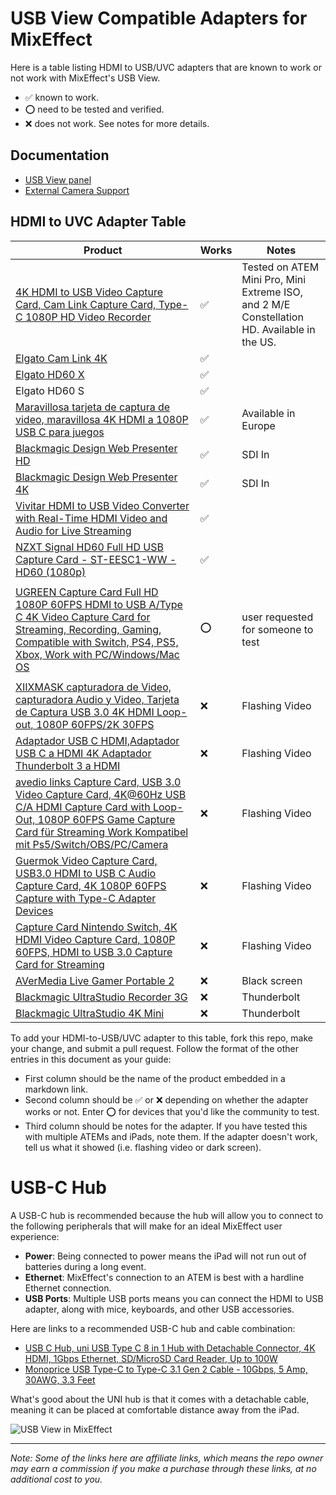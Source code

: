 # USB View Compatible Adapters for MixEffect

Here is a table listing HDMI to USB/UVC adapters that are known to work or not work with MixEffect's USB View.

- ✅ known to work.
- ⭕️ need to be tested and verified.
- ❌ does not work. See notes for more details.

## Documentation

- [USB View panel](https://docs.mixeffect.app/configure/switcher-pages/panels-and-buttons/usb-view)
- [External Camera Support](https://docs.mixeffect.app/configure/external-camera-support)

## HDMI to UVC Adapter Table

| Product    | Works | Notes |
| -------- | ------- | ------- |
| [4K HDMI to USB Video Capture Card, Cam Link Capture Card, Type-C 1080P HD Video Recorder](https://amzn.to/3y3CAUf)  | ✅ | Tested on ATEM Mini Pro, Mini Extreme ISO, and 2 M/E Constellation HD. Available in the US. |
| [Elgato Cam Link 4K](https://www.elgato.com/us/en/p/cam-link-4k) | ✅ ||
| [Elgato HD60 X](https://www.elgato.com/us/en/p/game-capture-hd60-x) | ✅ ||
| Elgato HD60 S | ✅ ||
| [Maravillosa tarjeta de captura de video, maravillosa 4K HDMI a 1080P USB C para juegos](https://www.amazon.es/dp/B093D6824V) | ✅ | Available in Europe |
| [Blackmagic Design Web Presenter HD](https://www.blackmagicdesign.com/products/blackmagicwebpresenter) | ✅ | SDI In |
| [Blackmagic Design Web Presenter 4K](https://www.blackmagicdesign.com/products/blackmagicwebpresenter) | ✅ | SDI In |
| [Vivitar HDMI to USB Video Converter with Real-Time HDMI Video and Audio for Live Streaming](https://www.walmart.com/ip/Vivitar-HDMI-to-USB-Video-Converter-with-Real-Time-HDMI-Video-and-Audio-for-Live-Streaming-Includes-USB-C-Adapter-Cable-Black/936344280) | ✅ ||
| [NZXT Signal HD60 Full HD USB Capture Card - ST-EESC1-WW - HD60 (1080p)](https://www.amazon.de/gp/product/B0B4PYVMPZ) | ✅ ||
||||
| [UGREEN Capture Card Full HD 1080P 60FPS HDMI to USB A/Type C 4K Video Capture Card for Streaming, Recording, Gaming, Compatible with Switch, PS4, PS5, Xbox, Work with PC/Windows/Mac OS](https://www.amazon.com/UGREEN-Capture-Streaming-Recording-Compatible/dp/B0CFQ2BMPZ) | ⭕️ | user requested for someone to test |
||||
| [XIIXMASK capturadora de Video, capturadora Audio y Video, Tarjeta de Captura USB 3.0 4K HDMI Loop-out, 1080P 60FPS/2K 30FPS](https://www.amazon.es/dp/B0CP659ZSV) | ❌ | Flashing Video |
| [Adaptador USB C HDMI,Adaptador USB C a HDMI 4K Adaptador Thunderbolt 3 a HDMI](https://www.amazon.es/dp/B0C9MD3WHP) | ❌ | Flashing Video |
| [avedio links Capture Card, USB 3.0 Video Capture Card, 4K@60Hz USB C/A HDMI Capture Card with Loop-Out, 1080P 60FPS Game Capture Card für Streaming Work Kompatibel mit Ps5/Switch/OBS/PC/Camera](https://www.amazon.de/gp/product/B0CQWY3BKK) | ❌ | Flashing Video |
| [Guermok Video Capture Card, USB3.0 HDMI to USB C Audio Capture Card, 4K 1080P 60FPS Capture with Type-C Adapter Devices](https://www.amazon.com/dp/B08Z3XDYQ7) | ❌ | Flashing Video |
| [Capture Card Nintendo Switch, 4K HDMI Video Capture Card, 1080P 60FPS, HDMI to USB 3.0 Capture Card for Streaming](https://www.amazon.com/dp/B097DKNS1M) | ❌ | Flashing Video |
| [AVerMedia Live Gamer Portable 2](https://www.avermedia.com/th/product-detail/gc510) | ❌ | Black screen |
| [Blackmagic UltraStudio Recorder 3G](https://www.blackmagicdesign.com/products/ultrastudio/techspecs/W-DLUS-12)  | ❌ | Thunderbolt |
| [Blackmagic UltraStudio 4K Mini](https://www.blackmagicdesign.com/products/ultrastudio/techspecs/W-DLUS-11)  | ❌ | Thunderbolt |

To add your HDMI-to-USB/UVC adapter to this table, fork this repo, make your change, and submit a pull request. Follow the format of the other entries in this document as your guide:

- First column should be the name of the product embedded in a markdown link.
- Second column should be ✅ or ❌ depending on whether the adapter works or not. Enter ⭕️ for devices that you'd like the community to test.
- Third column should be notes for the adapter. If you have tested this with multiple ATEMs and iPads, note them. If the adapter doesn't work, tell us what it showed (i.e. flashing video or dark screen).

# USB-C Hub

A USB-C hub is recommended because the hub will allow you to connect to the following peripherals that will make for an ideal MixEffect user experience:

- **Power**: Being connected to power means the iPad will not run out of batteries during a long event.
- **Ethernet**: MixEffect's connection to an ATEM is best with a hardline Ethernet connection.
- **USB Ports**: Multiple USB ports means you can connect the HDMI to USB adapter, along with mice, keyboards, and other USB accessories.

Here are links to a recommended USB-C hub and cable combination:

- [USB C Hub, uni USB Type C 8 in 1 Hub with Detachable Connector, 4K HDMI, 1Gbps Ethernet, SD/MicroSD Card Reader, Up to 100W](https://amzn.to/4aZvBdp)
- [Monoprice USB Type-C to Type-C 3.1 Gen 2 Cable - 10Gbps, 5 Amp, 30AWG, 3.3 Feet](https://amzn.to/3y4eXLi)

What's good about the UNI hub is that it comes with a detachable cable, meaning it can be placed at comfortable distance away from the iPad.

![USB View in MixEffect](https://docs.mixeffect.app/~gitbook/image?url=https%3A%2F%2F3777554060-files.gitbook.io%2F%7E%2Ffiles%2Fv0%2Fb%2Fgitbook-x-prod.appspot.com%2Fo%2Fspaces%252F-MaiI5oKYEXGU01L5yjC%252Fuploads%252FQtCHjbtr8n2o7FBroeLo%252Fusb-view-mixeffect.png%3Falt%3Dmedia%26token%3Dbbe7078a-21a4-4079-8196-38c5dcef846f&width=768&dpr=2&quality=100&sign=a9ca8e4317479764426c892284afc5264b6af14efcc94c5ea294782980bd7e18)

----

_Note: Some of the links here are affiliate links, which means the repo owner may earn a commission if you make a purchase through these links, at no additional cost to you._
